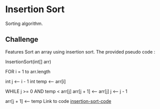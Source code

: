 # Insertion Sort
Sorting algorithm.

## Challenge
Features Sort an array using insertion sort. The provided pseudo code :

InsertionSort(int[] arr)

FOR i = 1 to arr.length

  int j <-- i - 1
  int temp <-- arr[i]
  
  WHILE j >= 0 AND temp < arr[j]
    arr[j + 1] <-- arr[j]
    j <-- j - 1
    
  arr[j + 1] <-- temp
Link to code
[insertion-sort-code](insertion-sort.js)